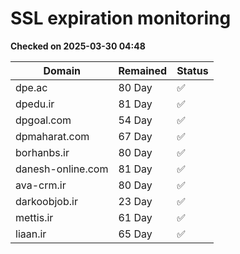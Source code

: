 # SSL expiration monitoring

**Checked on 2025-03-30 04:48**

| Domain | Remained | Status       |
|--------|----------|--------------|
| dpe.ac     | 80 Day   | ✅ |
| dpedu.ir     | 81 Day   | ✅ |
| dpgoal.com     | 54 Day   | ✅ |
| dpmaharat.com     | 67 Day   | ✅ |
| borhanbs.ir     | 80 Day   | ✅ |
| danesh-online.com     | 81 Day   | ✅ |
| ava-crm.ir     | 80 Day   | ✅ |
| darkoobjob.ir     | 23 Day   | ✅ |
| mettis.ir     | 61 Day   | ✅ |
| liaan.ir     | 65 Day   | ✅ |
